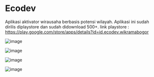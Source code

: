 # Ecodev
Aplikasi aktivator wirausaha berbasis potensi wilayah.
Aplikasi ini sudah dirilis diplaystore dan sudah didownload 500+.
link playstore : https://play.google.com/store/apps/details?id=id.ecodev.wikramabogor

![image](https://user-images.githubusercontent.com/26026960/57182872-fdb00380-6ece-11e9-95c3-70e5fe898113.png)

![image](https://user-images.githubusercontent.com/26026960/57182876-17514b00-6ecf-11e9-8878-f023fda39f92.png)

![image](https://user-images.githubusercontent.com/26026960/57182879-29cb8480-6ecf-11e9-9720-a7103564705d.png)

![image](https://user-images.githubusercontent.com/26026960/57182883-394acd80-6ecf-11e9-8336-26b9dee6a8ea.png)
